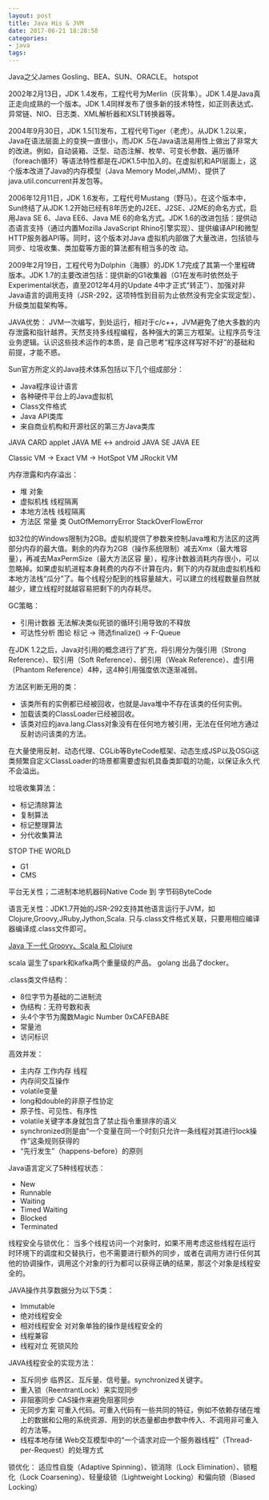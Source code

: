 ```yaml
---
layout: post
title: Java His & JVM
date: 2017-06-21 18:28:58
categories:
- java
tags:
---
```

Java之父James Gosling、BEA、SUN、ORACLE。
hotspot

2002年2月13日，JDK 1.4发布，工程代号为Merlin（灰背隼）。JDK 1.4是Java真正走向成熟的一个版本。JDK 1.4同样发布了很多新的技术特性，如正则表达式、异常链、NIO、日志类、XML解析器和XSLT转换器等。

<!-- more -->

2004年9月30日，JDK 1.5[1]发布，工程代号Tiger（老虎）。从JDK 1.2以来，Java在语法层面上的变换一直很小，而JDK .5在Java语法易用性上做出了非常大的改进。例如，自动装箱、泛型、动态注解、枚举、可变长参数、遍历循环（foreach循环）等语法特性都是在JDK1.5中加入的。在虚拟机和API层面上，这个版本改进了Java的内存模型（Java Memory Model,JMM）、提供了java.util.concurrent并发包等。

2006年12月11日，JDK 1.6发布，工程代号Mustang（野马）。在这个版本中，Sun终结了从JDK 1.2开始已经有8年历史的J2EE、J2SE、J2ME的命名方式，启用Java SE 6、Java EE6、Java ME 6的命名方式。JDK 1.6的改进包括：提供动态语言支持（通过内置Mozilla JavaScript Rhino引擎实现）、提供编译API和微型HTTP服务器API等。同时，这个版本对Java
虚拟机内部做了大量改进，包括锁与同步、垃圾收集、类加载等方面的算法都有相当多的改
动。

2009年2月19日，工程代号为Dolphin（海豚）的JDK 1.7完成了其第一个里程碑版本。JDK 1.7的主要改进包括：提供新的G1收集器（G1在发布时依然处于Experimental状态，直至2012年4月的Update 4中才正式“转正”）、加强对非Java语言的调用支持（JSR-292，这项特性到目前为止依然没有完全实现定型）、升级类加载架构等。

JAVA优势：
JVM一次编写，到处运行，相对于c/c++，JVM避免了绝大多数的内存泄露和指针越界。天然支持多线程编程，各种强大的第三方框架。让程序员专注业务逻辑。认识这些技术运作的本质，是
自己思考“程序这样写好不好”的基础和前提，才能不惑。

Sun官方所定义的Java技术体系包括以下几个组成部分：
- Java程序设计语言
- 各种硬件平台上的Java虚拟机
- Class文件格式
- Java API类库
- 来自商业机构和开源社区的第三方Java类库

JAVA CARD  applet
JAVA ME   <->   android
JAVA SE
JAVA EE

Classic VM -> Exact VM -> HotSpot VM  JRockit VM


内存泄露和内存溢出：
- 堆 对象 
- 虚拟机栈  线程隔离
- 本地方法栈  线程隔离
- 方法区 常量 类
OutOfMemorryError
StackOverFlowError

如32位的Windows限制为2GB。虚拟机提供了参数来控制Java堆和方法区的这两部分内存的最大值。剩余的内存为2GB（操作系统限制）减去Xmx（最大堆容量），再减去MaxPermSize（最大方法区容
量），程序计数器消耗内存很小，可以忽略掉。如果虚拟机进程本身耗费的内存不计算在内，剩下的内存就由虚拟机栈和本地方法栈“瓜分”了。每个线程分配到的栈容量越大，可以建立的线程数量自然就越少，建立线程时就越容易把剩下的内存耗尽。

GC策略：
- 引用计数器 无法解决类似死锁的循环引用导致的不释放
- 可达性分析 图论
  标记 -> 筛选finalize() -> F-Queue

在JDK 1.2之后，Java对引用的概念进行了扩充，将引用分为强引用（Strong Reference）、软引用（Soft Reference）、弱引用（Weak Reference）、虚引用（Phantom Reference）4种，这4种引用强度依次逐渐减弱。

方法区判断无用的类：
- 该类所有的实例都已经被回收，也就是Java堆中不存在该类的任何实例。
- 加载该类的ClassLoader已经被回收。
- 该类对应的java.lang.Class对象没有在任何地方被引用，无法在任何地方通过反射访问该类的方法。

在大量使用反射、动态代理、CGLib等ByteCode框架、动态生成JSP以及OSGi这类频繁自定义ClassLoader的场景都需要虚拟机具备类卸载的功能，以保证永久代不会溢出。

垃圾收集算法：
- 标记清除算法
- 复制算法
- 标记整理算法
- 分代收集算法

STOP THE WORLD
- G1
- CMS

平台无关性；二进制本地机器码Native Code 到 字节码ByteCode

语言无关性：JDK1.7开始的JSR-292支持其他语言运行于JVM，如Clojure,Groovy,JRuby,Jython,Scala. 只与.class文件格式关联，只要用相应编译器编译成.class文件即可。

[Java 下一代 Groovy、Scala 和 Clojure](https://www.ibm.com/developerworks/cn/java/j-jn1/)

scala 诞生了spark和kafka两个重量级的产品。
golang 出品了docker。

.class类文件结构：
- 8位字节为基础的二进制流
- 伪结构：无符号数和表
- 头4个字节为魔数Magic Number    0xCAFEBABE
- 常量池
- 访问标识


高效并发：
- 主内存 工作内存 线程
- 内存间交互操作
- volatile变量
- long和double的非原子性协定
- 原子性、可见性、有序性
- volatile关键字本身就包含了禁止指令重排序的语义
- synchronized则是由“一个变量在同一个时刻只允许一条线程对其进行lock操作”这条规则获得的
- “先行发生”（happens-before）的原则

Java语言定义了5种线程状态：
- New
- Runnable
- Waiting
- Timed Waiting
- Blocked
- Terminated

线程安全与锁优化：
当多个线程访问一个对象时，如果不用考虑这些线程在运行时环境下的调度和交替执行，也不需要进行额外的同步，或者在调用方进行任何其他的协调操作，调用这个对象的行为都可以获得正确的结果，那这个对象是线程安全的。

JAVA操作共享数据分为以下5类：
- Immutable
- 绝对线程安全
- 相对线程安全 对对象单独的操作是线程安全的
- 线程兼容
- 线程对立 死锁风险

JAVA线程安全的实现方法：
- 互斥同步 临界区、互斥量、信号量。synchronized关键字。
- 重入锁（ReentrantLock）来实现同步
- 非阻塞同步 CAS操作来避免阻塞同步
- 无同步方案 可重入代码。可重入代码有一些共同的特征，例如不依赖存储在堆上的数据和公用的系统资源、用到的状态量都由参数中传入、不调用非可重入的方法等。
- 线程本地存储 Web交互模型中的“一个请求对应一个服务器线程”（Thread-per-Request）的处理方式

锁优化：
适应性自旋（Adaptive Spinning）、锁消除（Lock Elimination）、锁粗化（Lock Coarsening）、轻量级锁（Lightweight Locking）和偏向锁（Biased Locking）